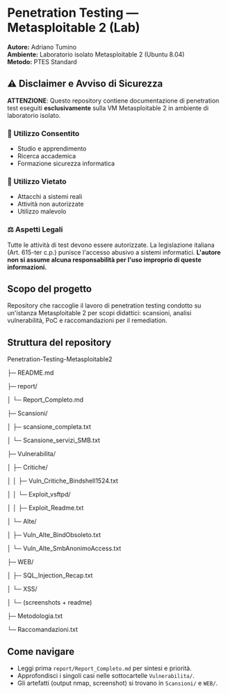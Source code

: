 # Penetration Testing — Metasploitable 2 (Lab)

**Autore:** Adriano Tumino  
**Ambiente:** Laboratorio isolato Metasploitable 2 (Ubuntu 8.04)  
**Metodo:** PTES Standard

## ⚠️ Disclaimer e Avviso di Sicurezza
**ATTENZIONE**: Questo repository contiene documentazione di penetration test eseguiti **esclusivamente** sulla VM Metasploitable 2 in ambiente di laboratorio isolato.
### 🚫 Utilizzo Consentito
- Studio e apprendimento
- Ricerca accademica
- Formazione sicurezza informatica

### 🚫 Utilizzo Vietato
- Attacchi a sistemi reali
- Attività non autorizzate
- Utilizzo malevolo

### ⚖️ Aspetti Legali
Tutte le attività di test devono essere autorizzate. La legislazione italiana (Art. 615-ter c.p.) punisce l'accesso abusivo a sistemi informatici.
**L'autore non si assume alcuna responsabilità per l'uso improprio di queste informazioni.**

## Scopo del progetto
Repository che raccoglie il lavoro di penetration testing condotto su un'istanza Metasploitable 2 per scopi didattici: scansioni, analisi vulnerabilità, PoC e raccomandazioni per il remediation.

## Struttura del repository
Penetration-Testing-Metasploitable2

├─ README.md

├─ report/

│ └─ Report_Completo.md

├─ Scansioni/

│ ├─ scansione_completa.txt

│ └─ Scansione_servizi_SMB.txt

├─ Vulnerabilita/

│ ├─ Critiche/

│ │ ├─ Vuln_Critiche_Bindshell1524.txt

│ │ └─ Exploit_vsftpd/

│ │ ├─ Exploit_Readme.txt

│ └─ Alte/

│ ├─ Vuln_Alte_BindObsoleto.txt

│ └─ Vuln_Alte_SmbAnonimoAccess.txt

├─ WEB/

│ ├─ SQL_Injection_Recap.txt

│ └─ XSS/

│ └─ (screenshots + readme)

├─ Metodologia.txt

└─ Raccomandazioni.txt


## Come navigare
- Leggi prima `report/Report_Completo.md` per sintesi e priorità.  
- Approfondisci i singoli casi nelle sottocartelle `Vulnerabilita/`.  
- Gli artefatti (output nmap, screenshot) si trovano in `Scansioni/` e `WEB/`. 



